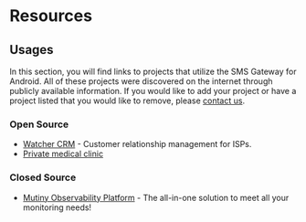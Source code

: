 # Resources

## Usages

In this section, you will find links to projects that utilize the SMS Gateway for Android. All of these projects were discovered on the internet through publicly available information. If you would like to add your project or have a project listed that you would like to remove, please [contact us](mailto:support@sms-gate.app).

### Open Source

- [Watcher CRM](https://github.com/Mapiiik/Watcher-CRM) - Customer relationship management for ISPs.
- [Private medical clinic](https://github.com/Tam-Vu/Private-medical-clinic)

### Closed Source

- [Mutiny Observability Platform](https://www.mutiny.com) - The all-in-one solution to meet all your monitoring needs!

